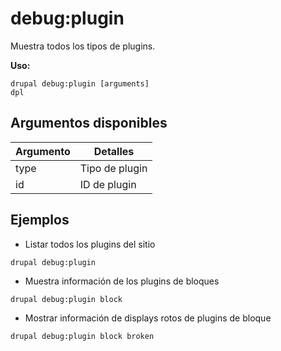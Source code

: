 # debug:plugin
Muestra todos los tipos de plugins.

**Uso:**
```
drupal debug:plugin [arguments]
dpl
```

## Argumentos disponibles
Argumento | Detalles
---------|-------------
type | Tipo de plugin
id | ID de plugin

## Ejemplos
* Listar todos los plugins del sitio
```
drupal debug:plugin
```
* Muestra información de los plugins de bloques
```
drupal debug:plugin block
```
* Mostrar información de displays rotos de plugins de bloque
```
drupal debug:plugin block broken
```
